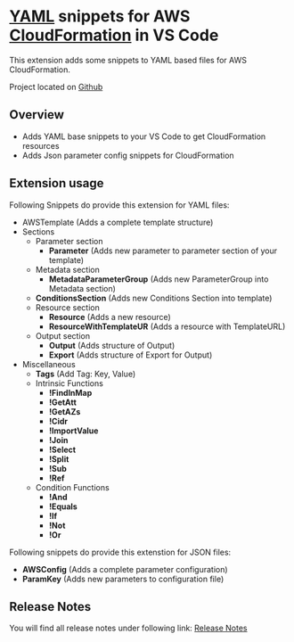 # [YAML](http://yaml.org/) snippets for AWS [CloudFormation](https://aws.amazon.com/de/cloudformation/) in VS Code

This extension adds some snippets to YAML based files for AWS CloudFormation.

Project located on [Github](https://github.com/dthielking/aws-cloudformation-yaml)

## Overview

* Adds YAML base snippets to your VS Code to get CloudFormation resources
* Adds Json parameter config snippets for CloudFormation

## Extension usage

Following Snippets do provide this extension for YAML files:

* AWSTemplate (Adds a complete template structure)
* Sections
  * Parameter section
    * __Parameter__ (Adds new parameter to parameter section of your template)
  * Metadata section
    * __MetadataParameterGroup__ (Adds new ParameterGroup into Metadata section)
  * __ConditionsSection__ (Adds new Conditions Section into template)
  * Resource section
    * __Resource__ (Adds a new resource)
    * __ResourceWithTemplateUR__ (Adds a resource with TemplateURL)
  * Output section
    * __Output__ (Adds structure of Output)
    * __Export__ (Adds structure of Export for Output)
* Miscellaneous
  * __Tags__ (Add Tag: Key, Value)
  * Intrinsic Functions
    * __!FindInMap__
    * __!GetAtt__
    * __!GetAZs__
    * __!Cidr__
    * __!ImportValue__
    * __!Join__
    * __!Select__
    * __!Split__
    * __!Sub__
    * __!Ref__
  * Condition Functions
    * __!And__
    * __!Equals__
    * __!If__
    * __!Not__
    * __!Or__

Following snippets do provide this extenstion for JSON files:

* __AWSConfig__ (Adds a complete parameter configuration)
* __ParamKey__ (Adds new parameters to configuration file)

## Release Notes

You will find all release notes under following link:
[Release Notes](https://github.com/dthielking/aws-cloudformation-yaml/blob/master/CHANGELOG.md)
